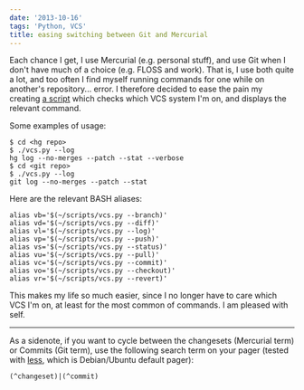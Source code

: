 ```yaml
---
date: '2013-10-16'
tags: 'Python, VCS'
title: easing switching between Git and Mercurial
---
```


Each chance I get, I use Mercurial (e.g. personal stuff), and use Git
when I don\'t have much of a choice (e.g. FLOSS and work). That is, I
use both quite a lot, and too often I find myself running commands for
one while on another\'s repository\... error. I therefore decided to
ease the pain my creating [a script] which checks which VCS system I\'m
on, and displays the relevant command.

Some examples of usage:

``` {.sourceCode .sh}
$ cd <hg repo>
$ ./vcs.py --log
hg log --no-merges --patch --stat --verbose
$ cd <git repo>
$ ./vcs.py --log
git log --no-merges --patch --stat
```

Here are the relevant BASH aliases:

``` {.sourceCode .sh}
alias vb='$(~/scripts/vcs.py --branch)'
alias vd='$(~/scripts/vcs.py --diff)'
alias vl='$(~/scripts/vcs.py --log)'
alias vp='$(~/scripts/vcs.py --push)'
alias vs='$(~/scripts/vcs.py --status)'
alias vu='$(~/scripts/vcs.py --pull)'
alias vc='$(~/scripts/vcs.py --commit)'
alias vo='$(~/scripts/vcs.py --checkout)'
alias vr='$(~/scripts/vcs.py --revert)'
```

This makes my life so much easier, since I no longer have to care which
VCS I\'m on, at least for the most common of commands. I am pleased with
self.

------------------------------------------------------------------------

As a sidenote, if you want to cycle between the changesets (Mercurial
term) or Commits (Git term), use the following search term on your pager
(tested with [less], which is Debian/Ubuntu default pager):

    (^changeset)|(^commit)

  [a script]: https://bitbucket.org/tshepang/scripts/src/tip/vcs.py
  [less]: http://www.greenwoodsoftware.com/less
